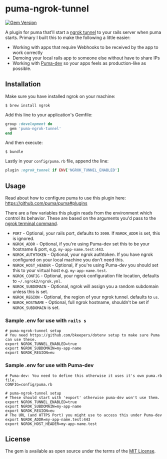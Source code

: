 # puma-ngrok-tunnel

[![Gem Version](https://badge.fury.io/rb/puma-ngrok-tunnel.svg)](https://badge.fury.io/rb/puma-ngrok-tunnel)

A plugin for puma that'll start a [ngrok tunnel](https://ngrok.com/) to your rails server when puma starts. Primary I built this to make the following a little easier:

* Working with apps that require Webhooks to be received by the app to work correctly
* Demoing your local rails app to someone else without have to share IPs
* Working with [Puma-dev](https://github.com/puma/puma-dev/) so your apps feels as production-like as possible.

## Installation

Make sure you have installed ngrok on your machine:

    $ brew install ngrok

Add this line to your application's Gemfile:

```ruby
group :development do
  gem 'puma-ngrok-tunnel'
end
```

And then execute:

    $ bundle

Lastly in your `config/puma.rb` file, append the line:


```ruby
plugin :ngrok_tunnel if ENV['NGROK_TUNNEL_ENABLED']
```

## Usage

Read about how to configure puma to use this plugin here: https://github.com/puma/puma#plugins

There are a few variables this plugin reads from the environment which control its behavior. These are based on the arguments you'd pass to the [ngrok terminal command](https://ngrok.com/docs#http-subdomain).

* `PORT` - Optional, your rails port, defaults to `3000`. If `NGROK_ADDR` is set, this is ignored.
* `NGROK_ADDR` - Optional, if you're using Puma-dev set this to be your hostname & port, e.g. `my-app-name.test:443`.
* `NGROK_AUTHTOKEN` - Optional, your ngrok authtoken. If you have ngrok configured on your local machine you don't need this.
* `NGROK_HOST_HEADER` - Optional, if you're using Puma-dev you should set this to your virtual host e.g. `my-app-name.test`.
* `NGROK_CONFIG` - Optional, your ngrok configuration file location, defaults to `~/.ngrok2/ngrok.yml`.
* `NGROK_SUBDOMAIN` - Optional, ngrok will assign you a random subdomain unless this is set.
* `NGROK_REGION` - Optional, the region of your ngrok tunnel. defaults to `us`.
* `NGROK_HOSTNAME` - Optional, full ngrok hostname, shouldn't be set if `NGROK_SUBDOMAIN` is set.

### Sample .env for use with `rails s`

```
# puma-ngrok-tunnel setup
# You need https://github.com/bkeepers/dotenv setup to make sure Puma can use these.
export NGROK_TUNNEL_ENABLED=true
export NGROK_SUBDOMAIN=my-app-name
export NGROK_REGION=eu
```

### Sample .env for use with Puma-dev

```
# Puma-dev: You need to define this otherwise it uses it's own puma.rb file.
CONFIG=config/puma.rb

# puma-ngrok-tunnel setup
# These should start with 'export' otherwise puma-dev won't use them.
export NGROK_TUNNEL_ENABLED=true
export NGROK_SUBDOMAIN=my-app-name
export NGROK_REGION=eu
# The URL (and HTTPS Port) you might use to access this under Puma-dev
export NGROK_ADDR=my-app-name.test:443
export NGROK_HOST_HEADER=my-app-name.test
```

## License

The gem is available as open source under the terms of the [MIT License](http://opensource.org/licenses/MIT).

